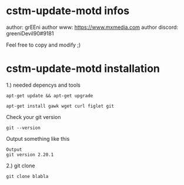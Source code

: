 # cstm-update-motd infos

author: grEEni
author www: https://www.mxmedia.com
author discord: greeniDevil90#9181

Feel free to copy and modify ;)

# cstm-update-motd installation

1.) needed depencys and tools

```shell
apt-get update && apt-get upgrade
```

```shell
apt-get install gawk wget curl figlet git
```

Check your git version

```shell
git --version
```

Output something like this

```shell
Output
git version 2.20.1
```

2.) git clone 

```shell
git clone blabla
```
